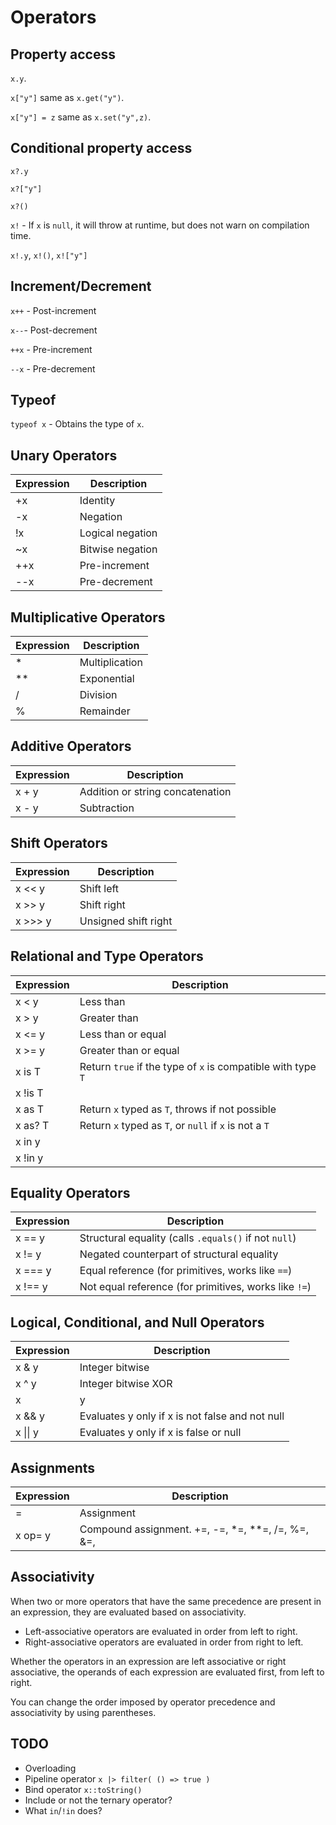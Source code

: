 # Operators

## Property access

`x.y`.

`x["y"]` same as `x.get("y")`.

`x["y"] = z` same as `x.set("y",z)`.

## Conditional property access

`x?.y`

`x?["y"]`

`x?()`

`x!` - If `x` is `null`, it will throw at runtime, but does not warn on compilation time.

`x!.y`, `x!()`, `x!["y"]`

## Increment/Decrement

`x++` - Post-increment

`x--`- Post-decrement

`++x` - Pre-increment

`--x` - Pre-decrement

## Typeof

`typeof x` - Obtains the type of `x`.

## Unary Operators

|Expression   |Description
|-------------|--------------
|+x           |Identity
|-x           |Negation
|!x           |Logical negation
|~x           |Bitwise negation
|++x          |Pre-increment
|--x          |Pre-decrement

## Multiplicative Operators

|Expression   |Description
|-------------|--------------
|*            |Multiplication
|**           |Exponential
|/            |Division
|%            |Remainder

## Additive Operators

|Expression   |Description
|-------------|--------------
|x + y        |Addition or string concatenation
|x - y        |Subtraction

## Shift Operators

|Expression   |Description
|-------------|--------------
|x << y       |Shift left
|x >> y       |Shift right
|x >>> y      |Unsigned shift right

## Relational and Type Operators

|Expression   |Description
|-------------|--------------
|x < y        |Less than
|x > y        |Greater than
|x <= y       |Less than or equal
|x >= y       |Greater than or equal
|x is T       |Return `true` if the type of `x` is compatible with type `T`
|x !is T      |
|x as T       |Return `x` typed as `T`, throws if not possible
|x as? T      |Return `x` typed as `T`, or `null` if `x` is not a `T`
|x in y
|x !in y

## Equality Operators

|Expression   |Description
|-------------|--------------
|x == y       |Structural equality (calls `.equals()` if not `null`)
|x != y       |Negated counterpart of structural equality
|x === y      |Equal reference (for primitives, works like `==`)
|x !== y      |Not equal reference (for primitives, works like `!=`)

## Logical, Conditional, and Null Operators

|Expression   |Description
|-------------|--------------
|x & y        |Integer bitwise
|x ^ y        |Integer bitwise XOR
|x | y        |Integer bitwise OR
|x && y       |Evaluates y only if x is not false and not null
|x \|\| y     |Evaluates y only if x is false or null

## Assignments

|Expression   |Description
|-------------|--------------
|=            |Assignment
|x op= y      |Compound assignment. +=, -=, *=, **=, /=, %=, &=, |=, !=, <<=, >>=

## Associativity

When two or more operators that have the same precedence are present in an expression, they are evaluated based on associativity.

- Left-associative operators are evaluated in order from left to right.
- Right-associative operators are evaluated in order from right to left.

Whether the operators in an expression are left associative or right associative, the operands of each expression are evaluated first, from left to right.

You can change the order imposed by operator precedence and associativity by using parentheses.

## TODO

- Overloading
- Pipeline operator `x |> filter( () => true )`
- Bind operator `x::toString()`
- Include or not the ternary operator?
- What `in`/`!in` does?
